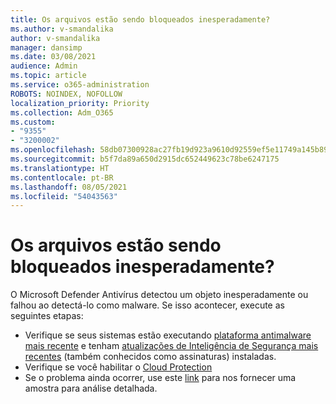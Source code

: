 ```yaml
---
title: Os arquivos estão sendo bloqueados inesperadamente?
ms.author: v-smandalika
author: v-smandalika
manager: dansimp
ms.date: 03/08/2021
audience: Admin
ms.topic: article
ms.service: o365-administration
ROBOTS: NOINDEX, NOFOLLOW
localization_priority: Priority
ms.collection: Adm_O365
ms.custom:
- "9355"
- "3200002"
ms.openlocfilehash: 58db07300928ac27fb19d923a9610d92559ef5e11749a145b890d774c5911bb1
ms.sourcegitcommit: b5f7da89a650d2915dc652449623c78be6247175
ms.translationtype: HT
ms.contentlocale: pt-BR
ms.lasthandoff: 08/05/2021
ms.locfileid: "54043563"
---
```

# <a name="files-are-being-blocked-unexpectedly"></a>Os arquivos estão sendo bloqueados inesperadamente?

O Microsoft Defender Antivírus detectou um objeto inesperadamente ou falhou ao detectá-lo como malware. Se isso acontecer, execute as seguintes etapas:

- Verifique se seus sistemas estão executando [plataforma antimalware mais recente](https://docs.microsoft.com/windows/security/threat-protection/microsoft-defender-antivirus/manage-updates-baselines-microsoft-defender-antivirus) e tenham [atualizações de Inteligência de Segurança mais recentes](https://www.microsoft.com/security/encyclopedia/adlpackages.aspx) (também conhecidos como assinaturas) instaladas.
- Verifique se você habilitar o [Cloud Protection](https://docs.microsoft.com/windows/security/threat-protection/microsoft-defender-antivirus/enable-cloud-protection-microsoft-defender-antivirus)
- Se o problema ainda ocorrer, use este [link](https://www.microsoft.com/wdsi/filesubmission) para nos fornecer uma amostra para análise detalhada.
